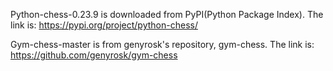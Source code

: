 Python-chess-0.23.9 is downloaded from PyPI(Python Package Index). The link is:
https://pypi.org/project/python-chess/

Gym-chess-master is from genyrosk's repository, gym-chess. The link is:
https://github.com/genyrosk/gym-chess


